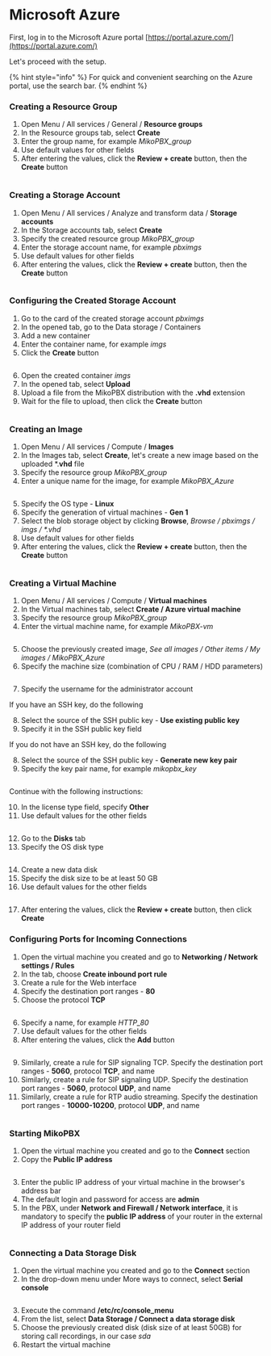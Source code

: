 # Microsoft Azure

First, log in to the Microsoft Azure portal [https://portal.azure.com/](https://portal.azure.com/)

Let's proceed with the setup.

{% hint style="info" %}
For quick and convenient searching on the Azure portal, use the search bar.
{% endhint %}

### Creating a Resource Group

1. Open Menu / All services / General / **Resource groups**
2. In the Resource groups tab, select **Create**
3. Enter the group name, for example _MikoPBX\_group_
4. Use default values for other fields
5. After entering the values, click the **Review + create** button, then the **Create** button

<figure><img src="../../.gitbook/assets/MikoPBXAzureInstallation_eng_1.png" alt=""><figcaption></figcaption></figure>

### Creating a Storage Account

1. Open Menu / All services / Analyze and transform data / **Storage accounts**
2. In the Storage accounts tab, select **Create**
3. Specify the created resource group _MikoPBX\_group_
4. Enter the storage account name, for example _pbximgs_
5. Use default values for other fields
6. After entering the values, click the **Review + create** button, then the **Create** button

<figure><img src="../../.gitbook/assets/MikoPBXAzureInstallation_eng_2.png" alt=""><figcaption></figcaption></figure>

### Configuring the Created Storage Account

1. Go to the card of the created storage account _pbximgs_
2. In the opened tab, go to the Data storage / Containers
3. Add a new container
4. Enter the container name, for example _imgs_
5. Click the **Create** button

<figure><img src="../../.gitbook/assets/MikoPBXAzureInstallation_eng_3.png" alt=""><figcaption></figcaption></figure>

6. Open the created container _imgs_
7. In the opened tab, select **Upload**
8. Upload a file from the MikoPBX distribution with the **.vhd** extension
9. Wait for the file to upload, then click the **Create** button

<figure><img src="../../.gitbook/assets/MikoPBXAzureInstallation_eng_4.png" alt=""><figcaption></figcaption></figure>

### Creating an Image

1. Open Menu / All services / Compute / **Images**
2. In the Images tab, select **Create**, let's create a new image based on the uploaded \*.**vhd** file
3. Specify the resource group _MikoPBX\_group_
4. Enter a unique name for the image, for example _MikoPBX\_Azure_

<figure><img src="../../.gitbook/assets/MikoPBXAzureInstallation_eng_5.png" alt=""><figcaption></figcaption></figure>

5. Specify the OS type - **Linux**
6. Specify the generation of virtual machines - **Gen 1**
7. Select the blob storage object by clicking **Browse**, _Browse / pbximgs / imgs / \*.vhd_
8. Use default values for other fields
9. After entering the values, click the **Review + create** button, then the **Create** button

<figure><img src="../../.gitbook/assets/MikoPBXAzureInstallation_eng_6.png" alt=""><figcaption></figcaption></figure>

### Creating a Virtual Machine

1. Open Menu / All services / Compute / **Virtual machines**
2. In the Virtual machines tab, select **Create / Azure virtual machine**
3. Specify the resource group _MikoPBX\_group_
4. Enter the virtual machine name, for example _MikoPBX-vm_

<figure><img src="../../.gitbook/assets/MikoPBXAzureInstallation_eng_7.png" alt=""><figcaption></figcaption></figure>

5. Choose the previously created image, _See all images / Other items / My images / MikoPBX\_Azure_
6. Specify the machine size (combination of CPU / RAM / HDD parameters)

<figure><img src="../../.gitbook/assets/MikoPBXAzureInstallation_eng_8.png" alt=""><figcaption></figcaption></figure>

7. Specify the username for the administrator account

If you have an SSH key, do the following

8. Select the source of the SSH public key - **Use existing public key**
9. Specify it in the SSH public key field

If you do not have an SSH key, do the following

8. Select the source of the SSH public key - **Generate new key pair**
9. Specify the key pair name, for example _mikopbx\_key_

<figure><img src="../../.gitbook/assets/MikoPBXAzureInstallation_eng_9.png" alt=""><figcaption></figcaption></figure>

Continue with the following instructions:

10. In the license type field, specify **Other**
11. Use default values for the other fields

<figure><img src="../../.gitbook/assets/MikoPBXAzureInstallation_eng_10.png" alt=""><figcaption></figcaption></figure>

12. Go to the **Disks** tab
13. Specify the OS disk type

<figure><img src="../../.gitbook/assets/MikoPBXAzureInstallation_eng_11.png" alt=""><figcaption></figcaption></figure>

14. Create a new data disk
15. Specify the disk size to be at least 50 GB
16. Use default values for the other fields

<figure><img src="../../.gitbook/assets/MikoPBXAzureInstallation_eng_12.png" alt=""><figcaption></figcaption></figure>

17. After entering the values, click the **Review + create** button, then click **Create**

### Configuring Ports for Incoming Connections

1. Open the virtual machine you created and go to **Networking / Network settings / Rules**
2. In the tab, choose **Create inbound port rule**
3. Create a rule for the Web interface
4. Specify the destination port ranges - **80**
5. Choose the protocol **TCP**

<figure><img src="../../.gitbook/assets/MikoPBXAzureInstallation_eng_13.png" alt=""><figcaption></figcaption></figure>

6. Specify a name, for example _HTTP\_80_
7. Use default values for the other fields
8. After entering the values, click the **Add** button

<figure><img src="../../.gitbook/assets/MikoPBXAzureInstallation_eng_14.png" alt=""><figcaption></figcaption></figure>

9. Similarly, create a rule for SIP signaling TCP. Specify the destination port ranges - **5060**, protocol **TCP**, and name
10. Similarly, create a rule for SIP signaling UDP. Specify the destination port ranges - **5060**, protocol **UDP**, and name
11. Similarly, create a rule for RTP audio streaming. Specify the destination port ranges - **10000-10200**, protocol **UDP**, and name

<figure><img src="../../.gitbook/assets/MikoPBXAzureInstallation_eng_15.png" alt=""><figcaption></figcaption></figure>

### Starting MikoPBX

1. Open the virtual machine you created and go to the **Connect** section
2. Copy the **Public IP address**

<figure><img src="../../.gitbook/assets/MikoPBXAzureInstallation_eng_16.png" alt=""><figcaption></figcaption></figure>

3. Enter the public IP address of your virtual machine in the browser's address bar
4. The default login and password for access are **admin**
5. In the PBX, under **Network and Firewall / Network interface**, it is mandatory to specify the **public IP address** of your router in the external IP address of your router field

<figure><img src="../../.gitbook/assets/MikoPBXAzureInstallation_eng_17.png" alt=""><figcaption></figcaption></figure>

### Connecting a Data Storage Disk

1. Open the virtual machine you created and go to the **Connect** section
2. In the drop-down menu under More ways to connect, select **Serial console**

<figure><img src="../../.gitbook/assets/MikoPBXAzureInstallation_eng_18.png" alt=""><figcaption></figcaption></figure>

3. Execute the command **/etc/rc/console\_menu**
4. From the list, select **Data Storage / Connect a data storage disk**
5. Choose the previously created disk (disk size of at least 50GB) for storing call recordings, in our case _sda_
6. Restart the virtual machine
